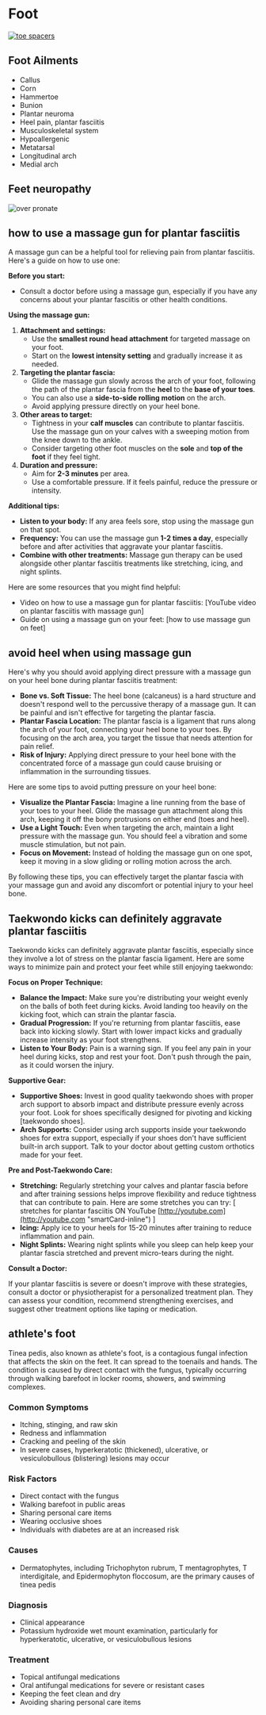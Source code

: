 # Foot

[![toe spacers](https://img.youtube.com/vi/9EWQMLc0XEM/0.jpg)](https://www.youtube.com/watch?v=shorts/9EWQMLc0XEM)

## Foot Ailments

- Callus
- Corn
- Hammertoe
- Bunion
- Plantar neuroma
- Heel pain, plantar fasciitis
- Musculoskeletal system
- Hypoallergenic
- Metatarsal
- Longitudinal arch
- Medial arch

## Feet neuropathy

![over pronate](<static/Foot - Overpronate.png>)

## how to use a massage gun for plantar fasciitis

A massage gun can be a helpful tool for relieving pain from plantar fasciitis. Here's a guide on how to use one:

**Before you start:**

- Consult a doctor before using a massage gun, especially if you have any concerns about your plantar fasciitis or other health conditions.

**Using the massage gun:**

1. **Attachment and settings:**
   - Use the **smallest round head attachment** for targeted massage on your foot.
   - Start on the **lowest intensity setting** and gradually increase it as needed.
2. **Targeting the plantar fascia:**
   - Glide the massage gun slowly across the arch of your foot, following the path of the plantar fascia from the **heel** to the **base of your toes**.
   - You can also use a **side-to-side rolling motion** on the arch.
   - Avoid applying pressure directly on your heel bone.
3. **Other areas to target:**
   - Tightness in your **calf muscles** can contribute to plantar fasciitis. Use the massage gun on your calves with a sweeping motion from the knee down to the ankle.
   - Consider targeting other foot muscles on the **sole** and **top of the foot** if they feel tight.
4. **Duration and pressure:**
   - Aim for **2-3 minutes** per area.
   - Use a comfortable pressure. If it feels painful, reduce the pressure or intensity.

**Additional tips:**

- **Listen to your body:** If any area feels sore, stop using the massage gun on that spot.
- **Frequency:** You can use the massage gun **1-2 times a day**, especially before and after activities that aggravate your plantar fasciitis.
- **Combine with other treatments:** Massage gun therapy can be used alongside other plantar fasciitis treatments like stretching, icing, and night splints.

Here are some resources that you might find helpful:

- Video on how to use a massage gun for plantar fasciitis: [YouTube video on plantar fasciitis with massage gun]
- Guide on using a massage gun on your feet: [how to use massage gun on feet]

## avoid heel when using massage gun

Here's why you should avoid applying direct pressure with a massage gun on your heel bone during plantar fasciitis treatment:

- **Bone vs. Soft Tissue:** The heel bone (calcaneus) is a hard structure and doesn't respond well to the percussive therapy of a massage gun. It can be painful and isn't effective for targeting the plantar fascia.
- **Plantar Fascia Location:** The plantar fascia is a ligament that runs along the arch of your foot, connecting your heel bone to your toes. By focusing on the arch area, you target the tissue that needs attention for pain relief.
- **Risk of Injury:** Applying direct pressure to your heel bone with the concentrated force of a massage gun could cause bruising or inflammation in the surrounding tissues.

Here are some tips to avoid putting pressure on your heel bone:

- **Visualize the Plantar Fascia:** Imagine a line running from the base of your toes to your heel. Glide the massage gun attachment along this arch, keeping it off the bony protrusions on either end (toes and heel).
- **Use a Light Touch:** Even when targeting the arch, maintain a light pressure with the massage gun. You should feel a vibration and some muscle stimulation, but not pain.
- **Focus on Movement:** Instead of holding the massage gun on one spot, keep it moving in a slow gliding or rolling motion across the arch.

By following these tips, you can effectively target the plantar fascia with your massage gun and avoid any discomfort or potential injury to your heel bone.

## Taekwondo kicks can definitely aggravate plantar fasciitis

Taekwondo kicks can definitely aggravate plantar fasciitis, especially since they involve a lot of stress on the plantar fascia ligament. Here are some ways to minimize pain and protect your feet while still enjoying taekwondo:

**Focus on Proper Technique:**

- **Balance the Impact:** Make sure you're distributing your weight evenly on the balls of both feet during kicks. Avoid landing too heavily on the kicking foot, which can strain the plantar fascia.
- **Gradual Progression:** If you're returning from plantar fasciitis, ease back into kicking slowly. Start with lower impact kicks and gradually increase intensity as your foot strengthens.
- **Listen to Your Body:** Pain is a warning sign. If you feel any pain in your heel during kicks, stop and rest your foot. Don't push through the pain, as it could worsen the injury.

**Supportive Gear:**

- **Supportive Shoes:** Invest in good quality taekwondo shoes with proper arch support to absorb impact and distribute pressure evenly across your foot. Look for shoes specifically designed for pivoting and kicking [taekwondo shoes].
- **Arch Supports:** Consider using arch supports inside your taekwondo shoes for extra support, especially if your shoes don't have sufficient built-in arch support. Talk to your doctor about getting custom orthotics made for your feet.

**Pre and Post-Taekwondo Care:**

- **Stretching:** Regularly stretching your calves and plantar fascia before and after training sessions helps improve flexibility and reduce tightness that can contribute to pain. Here are some stretches you can try: [ stretches for plantar fasciitis ON YouTube [http://youtube.com](http://youtube.com "smartCard-inline") ]
- **Icing:** Apply ice to your heels for 15-20 minutes after training to reduce inflammation and pain.
- **Night Splints:** Wearing night splints while you sleep can help keep your plantar fascia stretched and prevent micro-tears during the night.

**Consult a Doctor:**

If your plantar fasciitis is severe or doesn't improve with these strategies, consult a doctor or physiotherapist for a personalized treatment plan. They can assess your condition, recommend strengthening exercises, and suggest other treatment options like taping or medication.

## athlete's foot

Tinea pedis, also known as athlete's foot, is a contagious fungal infection that affects the skin on the feet. It can spread to the toenails and hands. The condition is caused by direct contact with the fungus, typically occurring through walking barefoot in locker rooms, showers, and swimming complexes.

### Common Symptoms

- Itching, stinging, and raw skin
- Redness and inflammation
- Cracking and peeling of the skin
- In severe cases, hyperkeratotic (thickened), ulcerative, or vesiculobullous (blistering) lesions may occur

### Risk Factors

- Direct contact with the fungus
- Walking barefoot in public areas
- Sharing personal care items
- Wearing occlusive shoes
- Individuals with diabetes are at an increased risk

### Causes

- Dermatophytes, including Trichophyton rubrum, T mentagrophytes, T interdigitale, and Epidermophyton floccosum, are the primary causes of tinea pedis

### Diagnosis

- Clinical appearance
- Potassium hydroxide wet mount examination, particularly for hyperkeratotic, ulcerative, or vesiculobullous lesions

### Treatment

- Topical antifungal medications
- Oral antifungal medications for severe or resistant cases
- Keeping the feet clean and dry
- Avoiding sharing personal care items
